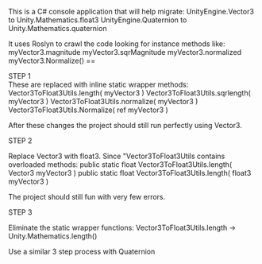 This is a C# console application that will help migrate:
    UnityEngine.Vector3  to  Unity.Mathematics.float3
    UnityEngine.Quaternion  to  Unity.Mathematics.quaternion

It uses Roslyn to crawl the code looking for instance methods like:
    myVector3.magnitude
    myVector3.sqrMagnitude
    myVector3.normalized
    myVector3.Normalize()
    == 
    
STEP 1  
    These are replaced with inline static wrapper methods:
         Vector3ToFloat3Utils.length( myVector3 )
         Vector3ToFloat3Utils.sqrlength( myVector3 )
         Vector3ToFloat3Utils.normalize( myVector3 )
         Vector3ToFloat3Utils.Normalize( ref myVector3 )

After these changes the project should still run perfectly using Vector3. 
    
STEP 2

Replace Vector3 with float3. Since "Vector3ToFloat3Utils contains overloaded methods:
       public static float Vector3ToFloat3Utils.length( Vector3 myVector3 )
       public static float Vector3ToFloat3Utils.length( float3 myVector3 )

The project should still fun with very few errors.

STEP 3

Eliminate the static wrapper functions: 
       Vector3ToFloat3Utils.length -> Unity.Mathematics.length()

Use a similar 3 step process with Quaternion
    
    
    
